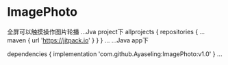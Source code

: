 # ImagePhoto
全屏可以触摸操作图片轮播
...Jva
project下
	allprojects {
		repositories {
			...
			maven { url 'https://jitpack.io' }
		}
	}
  ...
  ...Java
  app下
  
  dependencies {
	        implementation 'com.github.Ayaseling:ImagePhoto:v1.0'
	}
...
